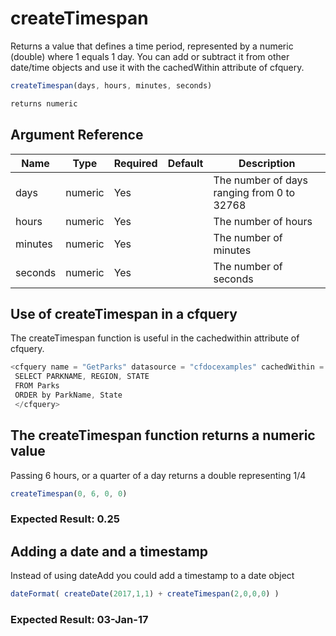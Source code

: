 # createTimespan

Returns a value that defines a time period, represented by a numeric (double) where 1 equals 1 day. You can add or subtract it from other date/time objects and use it with the cachedWithin attribute of cfquery.

```javascript
createTimespan(days, hours, minutes, seconds)
```

```javascript
returns numeric
```

## Argument Reference

| Name | Type | Required | Default | Description |
| --- | --- | --- | --- | --- |
| days | numeric | Yes |  | The number of days ranging from 0 to 32768 |
| hours | numeric | Yes |  | The number of hours |
| minutes | numeric | Yes |  | The number of minutes |
| seconds | numeric | Yes |  | The number of seconds |

## Use of createTimespan in a cfquery

The createTimespan function is useful in the cachedwithin attribute of cfquery.

```javascript
<cfquery name = "GetParks" datasource = "cfdocexamples" cachedWithin = "#createTimespan(0, 6, 0, 0)#"> 
 SELECT PARKNAME, REGION, STATE 
 FROM Parks 
 ORDER by ParkName, State 
 </cfquery>
```

## The createTimespan function returns a numeric value

Passing 6 hours, or a quarter of a day returns a double representing 1/4

```javascript
createTimespan(0, 6, 0, 0)
```

### Expected Result: 0.25

## Adding a date and a timestamp

Instead of using dateAdd you could add a timestamp to a date object

```javascript
dateFormat( createDate(2017,1,1) + createTimespan(2,0,0,0) )
```

### Expected Result: 03-Jan-17
